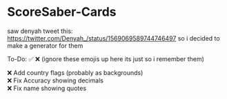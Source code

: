 # ScoreSaber-Cards
saw denyah tweet this: https://twitter.com/Denyah_/status/1569069589744746497
so i decided to make a generator for them

To-Do:
:white_check_mark: :x: (ignore these emojis up here its just so i remember them)

:x: Add country flags (probably as backgrounds)<br>
:x: Fix Accuracy showing decimals<br>
:x: Fix name showing quotes
